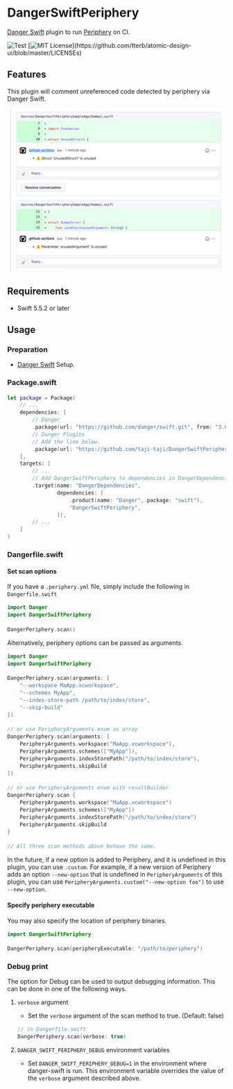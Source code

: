 # DangerSwiftPeriphery

[Danger Swift](https://github.com/danger/swift) plugin to run [Periphery](https://github.com/peripheryapp/periphery) on CI.


![Test](https://github.com/taji-taji/DangerSwiftPeriphery/actions/workflows/test.yml/badge.svg)
[![MIT License](https://img.shields.io/apm/l/atomic-design-ui.svg?)](https://github.com/tterb/atomic-design-ui/blob/master/LICENSEs)

## Features

This plugin will comment unreferenced code detected by periphery via Danger Swift.

![Image](Resources/Images/screenshot.png)

## Requirements

- Swift 5.5.2 or later

## Usage

### Preparation

- [Danger Swift](https://github.com/danger/swift) Setup.

### Package.swift

```swift
let package = Package(
    // ...
    dependencies: [
        // Danger
        .package(url: "https://github.com/danger/swift.git", from: "3.0.0"), // dev
        // Danger Plugins
        // Add the line below.
        .package(url: "https://github.com/taji-taji/DangerSwiftPeriphery.git", from: "1.0.0"), // dev
    ],
    targets: [
        // ...
        // Add DangerSwiftPeriphery to dependencies in DangerDependencies.
        .target(name: "DangerDependencies",
                dependencies: [
                    .product(name: "Danger", package: "swift"),
                    "DangerSwiftPeriphery",
                ]),
        // ...
    ]
)
```


### Dangerfile.swift

#### Set scan options

If you have a `.periphery.yml` file, simply include the following in `Dangerfile.swift`

```swift
import Danger
import DangerSwiftPeriphery

DangerPeriphery.scan()
```

Alternatively, periphery options can be passed as arguments.

```swift
import Danger
import DangerSwiftPeriphery

DangerPeriphery.scan(arguments: [
    "--workspace MaApp.xcworkspace",
    "--schemes MyApp",
    "--index-store-path /path/to/index/store",
    "--skip-build"
])

// or use PeripheryArguments enum as array
DangerPeriphery.scan(arguments: [
    PeripheryArguments.workspace("MaApp.xcworkspace"),
    PeripheryArguments.schemes(["MyApp"]),
    PeripheryArguments.indexStorePath("/path/to/index/store"),
    PeripheryArguments.skipBuild
])

// or use PeripheryArguments enum with resultBuilder
DangerPeriphery.scan {
    PeripheryArguments.workspace("MaApp.xcworkspace")
    PeripheryArguments.schemes(["MyApp"])
    PeripheryArguments.indexStorePath("/path/to/index/store")
    PeripheryArguments.skipBuild
}

// All three scan methods above behave the same.
```

In the future, if a new option is added to Periphery, and it is undefined in this plugin, you can use `.custom`.
For example, if a new version of Periphery adds an option `--new-option` that is undefined in `PeripheryArguments` of this plugin, you can use `PeripheryArguments.custom("--new-option foo")` to use `--new-option`.

#### Specify periphery executable

You may also specify the location of periphery binaries.

```swift
import DangerSwiftPeriphery

DangerPeriphery.scan(peripheryExecutable: "/path/to/periphery")
```

### Debug print

The option for Debug can be used to output debugging information.
This can be done in one of the following ways.

1. `verbose` argument
    - Set the `verbose` argument of the scan method to true. (Default: false)
    ```swift
    // in Dangerfile.swift
    DangerPeriphery.scan(verbose: true)
    ```

2. `DANGER_SWIFT_PERIPHERY_DEBUG` environment variables
    - Set `DANGER_SWIFT_PERIPHERY_DEBUG=1` in the environment where danger-swift is run.
This environment variable overrides the value of the `verbose` argument described above.

